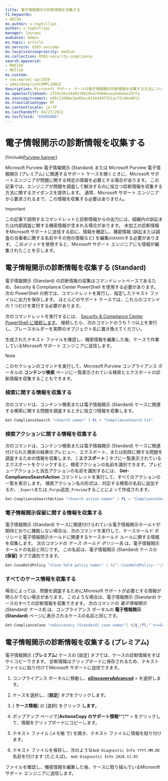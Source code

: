 ```yaml
---
title: 電子情報開示の診断情報を収集する
f1.keywords:
- NOCSH
ms.author: v-tophillips
author: v-tophillips
manager: laurawi
audience: Admin
ms.topic: article
ms.service: O365-seccomp
ms.localizationpriority: medium
ms.collection: M365-security-compliance
search.appverid:
- MOE150
- MET150
ms.custom:
- seo-marvel-apr2020
- admindeeplinkCOMPLIANCE
description: Microsoft サポート ケースの電子情報開示診断情報を収集する方法について説明します。
ms.openlocfilehash: 2759156a3948339629ea7d988eaaa5464da197fa
ms.sourcegitcommit: e50c13d9be3ed05ecb156d497551acf2c9da9015
ms.translationtype: MT
ms.contentlocale: ja-JP
ms.lasthandoff: 04/27/2022
ms.locfileid: "65095886"
---
```

# <a name="collect-ediscovery-diagnostic-information"></a>電子情報開示の診断情報を収集する

[!include[Purview banner](../includes/purview-rebrand-banner.md)]

Microsoft Purview 電子情報開示 (Standard) または Microsoft Purview 電子情報開示 (プレミアム) に関連するサポート ケースを開くときに、Microsoft サポートエンジニアが問題に関する特定の情報を必要とする場合があります。 この記事では、エンジニアが問題を調査して解決するのに役立つ診断情報を収集する方法に関するガイダンスを提供します。 通常、Microsoft サポート エンジニアから要求されるまで、この情報を収集する必要はありません。

> [!IMPORTANT]
> この記事で説明するコマンドレットと診断情報からの出力には、組織内の訴訟または内部調査に関する機密情報が含まれる場合があります。 未加工の診断情報をMicrosoft サポートに送信する前に、情報を確認し、機密情報 (訴訟または調査の当事者に関する名前やその他の情報など) を編集`XXXXXXX`する必要があります。 このメソッドを使用すると、Microsoft サポート エンジニアにも情報が編集されたことを示します。

## <a name="collect-diagnostic-information-for-ediscovery-standard"></a>電子情報開示の診断情報を収集する (Standard)

電子情報開示 (Standard) の診断情報の収集はコマンドレットベースであるため、Security & Compliance Center PowerShell を使用する必要があります。 次の PowerShell の例では、コマンドレットを実行し、指定したテキスト ファイルに出力を保存します。 ほとんどのサポート ケースでは、これらのコマンドの 1 つだけを実行する必要があります。

次のコマンドレットを実行するには、 [Security & Compliance Center PowerShell に接続します</span>](/powershell/exchange/connect-to-scc-powershell)。 接続したら、次のコマンドのうち 1 つ以上を実行し、プレースホルダーを実際のオブジェクト名に置き換えてください。

生成されたテキスト ファイルを確認し、機密情報を編集した後、ケースで作業しているMicrosoft サポート エンジニアに送信します。

> [!NOTE]
> このセクションのコマンドを実行して、Microsoft Purview コンプライアンス ポータルの **コンテンツ検索** ページに一覧表示されている検索とエクスポートの診断情報を収集することもできます。

### <a name="collect-information-about-searches"></a>検索に関する情報を収集する

次のコマンドは、コンテンツ検索または電子情報開示 (Standard) ケースに関連する検索に関する問題を調査するときに役立つ情報を収集します。

```powershell
Get-ComplianceSearch "<Search name>" | FL > "ComplianceSearch.txt"
```

### <a name="collect-information-about-search-actions"></a>検索アクションに関する情報を収集する

次のコマンドは、コンテンツ検索または電子情報開示 (Standard) ケースに関連付けられた検索の結果のプレビュー、エクスポート、または削除に関する問題を調査するための情報を収集します。 [ **エクスポート** ] タブに一覧表示されているエクスポートをクリックすると、検索アクションの名前を識別できます。プレビューアクションと消去アクションの名前を識別するには、 **Get-ComplianceSearchAction** コマンドレットを実行して、すべてのアクションの一覧を表示します。 検索アクション名の形式は、対応する検索の名前に追加するか、`_Export`または`_Purge`追加`_Preview`することによって作成されます。

```powershell
Get-ComplianceSearchAction "<Search action name>" | FL > "ComplianceSearchAction.txt"
```

### <a name="collect-information-about-ediscovery-holds"></a>電子情報開示保留に関する情報を収集する

電子情報開示 (Standard) ケースに関連付けられている電子情報開示ホールドが期待どおりに機能しない場合は、次のコマンドを実行して、ケースホールド ポリシーと電子情報開示ホールドに関連するケースホールド ルールに関する情報を収集します。 次のコマンドの *ケース ホールド ポリシー名* は、電子情報開示ホールドの名前と同じです。 この名前は、電子情報開示 (Standard) ケースの **[保留]** タブで識別できます。

```powershell
Get-CaseHoldPolicy "<Case hold policy name>" | %{"--CaseHoldPolicy--";$_|FL;"--CaseHoldRule--";Get-CaseHoldRule -Policy $_.Name | FL} > "eDiscoveryCaseHold.txt"
```

### <a name="collect-all-case-information"></a>すべてのケース情報を収集する

場合によっては、問題を調査するためにMicrosoft サポートが必要とする情報が明らかでない場合があります。 このような場合は、電子情報開示 (Standard) ケースのすべての診断情報を収集できます。 次のコマンドの *電子情報開示 (Standard) ケース名* は、コンプライアンス ポータルの **電子情報開示 (Standard)** ページに表示されるケースの名前と同じです。

```powershell
Get-ComplianceCase "<eDiscovery (Standard) case name>"| %{$_|fl;"`t==Searches==";Get-ComplianceSearch -Case $_.Name | FL;"`t==Search Actions==";Get-ComplianceSearchAction -Case $_.Name |FL;"`t==Holds==";Get-CaseHoldPolicy -Case $_.Name | %{$_|FL;"`t`t ==$($_.Name) Rules==";Get-CaseHoldRule -Policy $_.Name | FL}} > "eDiscoveryCase.txt"
```

## <a name="collect-diagnostic-information-for-ediscovery-premium"></a>電子情報開示の診断情報を収集する (プレミアム)

電子情報開示 (**プレミアム**) ケースの [設定] タブでは、ケースの診断情報をすばやくコピーできます。 診断情報はクリップボードに保存されるため、テキスト ファイルに貼り付けてMicrosoft サポートに送信できます。

1. コンプライアンス ポータルに移動し、<a href="https://go.microsoft.com/fwlink/p/?linkid=2174006" target="_blank">**eDiscoveryAdvanced**</a> >  を選択します。

2. ケースを選択し、[**設定**] タブをクリックします。

3. [ **ケース情報**] の [選択] をクリック **します**。

4. ポップアップ ページで[**ActionsCopy のサポート情報****]** > をクリックして、情報をクリップボードにコピーします。

5. テキスト ファイル (メモ帳 で) を開き、テキスト ファイルに情報を貼り付けます。

6. テキスト ファイルを保存し、次のような`AeD Diagnostic Info YYYY.MM.DD`名前を付けます (たとえば)。 `AeD Diagnostic Info 2020.11.03`

ファイルを確認し、機密情報を編集した後、ケースに取り組んでいるMicrosoft サポート エンジニアに送信します。
